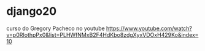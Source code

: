 # django20

curso do Gregory Pacheco no youtube
https://www.youtube.com/watch?v=p0RIothpPx0&list=PLHWfNMxB2F4HdKbo8zdgXyxVDOxH429Ko&index=10
